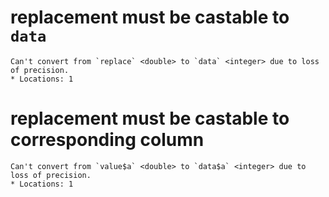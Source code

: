 # replacement must be castable to `data`

    Can't convert from `replace` <double> to `data` <integer> due to loss of precision.
    * Locations: 1

# replacement must be castable to corresponding column

    Can't convert from `value$a` <double> to `data$a` <integer> due to loss of precision.
    * Locations: 1

